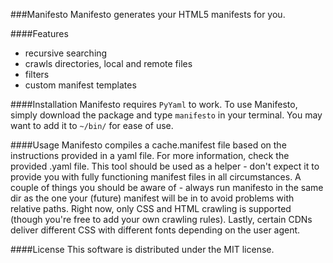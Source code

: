 ###Manifesto
Manifesto generates your HTML5 manifests for you.

####Features
+ recursive searching
+ crawls directories, local and remote files
+ filters
+ custom manifest templates

####Installation
Manifesto requires `PyYaml` to work. To use Manifesto, simply download the package and type `manifesto` in your terminal. You may want to add it to ```~/bin/``` for ease of use. 

####Usage
Manifesto compiles a cache.manifest file based on the instructions provided in a yaml file. For more information, check the provided .yaml file. This tool should be used as a helper - don't expect it to provide you with fully functioning manifest files in all circumstances. A couple of things you should be aware of - always run manifesto in the same dir as the one your (future) manifest will be in to avoid problems with relative paths. Right now, only CSS and HTML crawling is supported (though you're free to add your own crawling rules). Lastly, certain CDNs deliver different CSS with different fonts depending on the user agent. 

####License
This software is distributed under the MIT license.
